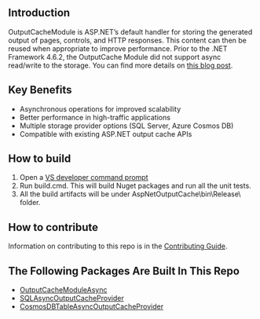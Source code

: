 ## Introduction
OutputCacheModule is ASP.NET’s default handler for storing the generated output of pages, controls, and HTTP responses.  This content can then be reused when appropriate to improve performance. Prior to the .NET Framework 4.6.2, the OutputCache Module did not support async read/write to the storage. You can find more details on [this blog post](https://blogs.msdn.microsoft.com/webdev/2016/12/05/introducing-the-asp-net-async-outputcache-module/).

## Key Benefits
- Asynchronous operations for improved scalability
- Better performance in high-traffic applications
- Multiple storage provider options (SQL Server, Azure Cosmos DB)
- Compatible with existing ASP.NET output cache APIs

## How to build
1. Open a [VS developer command prompt](https://docs.microsoft.com/en-us/dotnet/framework/tools/developer-command-prompt-for-vs)
2. Run build.cmd. This will build Nuget packages and run all the unit tests.
3. All the build artifacts will be under AspNetOutputCache\bin\Release\ folder.

## How to contribute
Information on contributing to this repo is in the [Contributing Guide](CONTRIBUTING.md).

## The Following Packages Are Built In This Repo
  * [OutputCacheModuleAsync](docs/OutputCacheModuleAsync.md)
  * [SQLAsyncOutputCacheProvider](docs/SQLAsyncOutputCacheProvider.md)
  * [CosmosDBTableAsyncOutputCacheProvider](docs/CosmosDBTableAsyncOutputCacheProvider.md)
